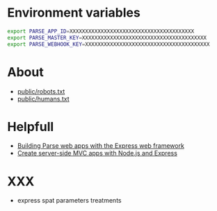 # Environment variables

```bash
export PARSE_APP_ID=XXXXXXXXXXXXXXXXXXXXXXXXXXXXXXXXXXXXXXXX
export PARSE_MASTER_KEY=XXXXXXXXXXXXXXXXXXXXXXXXXXXXXXXXXXXXXXXX
export PARSE_WEBHOOK_KEY=XXXXXXXXXXXXXXXXXXXXXXXXXXXXXXXXXXXXXXXX
```


# About
- [public/robots.txt][about/public/robots.txt]
- [public/humans.txt][about/public/humans.txt]

# Helpfull
- [Building Parse web apps with the Express web framework][helpfull/building-parse-web-apps-with-the-express-web-framework]
- [Create server-side MVC apps with Node.js and Express][helpfull/create-server-side-mvc-apps-with-nodejs-and-express]

# XXX
- express spat parameters treatments

<!-- links -->
[about/public/robots.txt]: http://www.robotstxt.org/robotstxt.html
[about/public/humans.txt]: http://humanstxt.org/
[helpfull/building-parse-web-apps-with-the-express-web-framework]: http://blog.parse.com/announcements/building-parse-web-apps-with-the-express-web-framework/
[helpfull/create-server-side-mvc-apps-with-nodejs-and-express]: https://www.youtube.com/watch?v=QseHOX-5nJQ